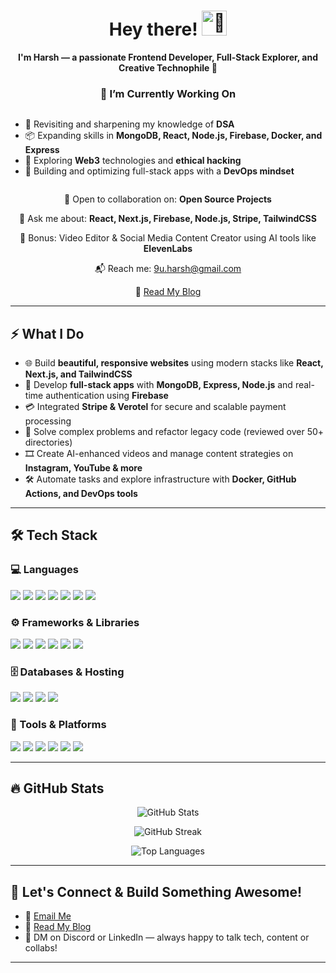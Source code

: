 <h1 align="center">Hey there! <img src="https://c.tenor.com/SNL9_xhZl9oAAAAi/waving-hand-joypixels.gif" width="40" height="40" alt="👋" /></h1>

<p align="center">
  <b>I'm Harsh — a passionate Frontend Developer, Full-Stack Explorer, and Creative Technophile 🚀</b>
</p>

<div align="center">

  <h3>🔭 I’m Currently Working On</h3>

  <ul align="left" style="display: inline-block; text-align: left;">
    <li>🚀 Revisiting and sharpening my knowledge of <strong>DSA</strong></li>
    <li>📦 Expanding skills in <strong>MongoDB, React, Node.js, Firebase, Docker, and Express</strong></li>
    <li>🔐 Exploring <strong>Web3</strong> technologies and <strong>ethical hacking</strong></li>
    <li>🧠 Building and optimizing full-stack apps with a <strong>DevOps mindset</strong></li>
  </ul>

  <br/>

  <p>🤝 Open to collaboration on: <strong>Open Source Projects</strong></p>
  <p>💬 Ask me about: <strong>React, Next.js, Firebase, Node.js, Stripe, TailwindCSS</strong></p>
  <p>🎨 Bonus: Video Editor & Social Media Content Creator using AI tools like <strong>ElevenLabs</strong></p>
  <p>📬 Reach me: <a href="mailto:9u.harsh@gmail.com">9u.harsh@gmail.com</a></p>
  <p>📝 <a href="https://dev.to/thisisharsh7/before-you-start-coding--357b" target="_blank">Read My Blog</a></p>

</div>


---

## ⚡ What I Do

- 🌐 Build **beautiful, responsive websites** using modern stacks like **React, Next.js, and TailwindCSS**
- 🔄 Develop **full-stack apps** with **MongoDB, Express, Node.js** and real-time authentication using **Firebase**
- 💳 Integrated **Stripe & Verotel** for secure and scalable payment processing
- 🧠 Solve complex problems and refactor legacy code (reviewed over 50+ directories)
- 🎞️ Create AI-enhanced videos and manage content strategies on **Instagram, YouTube & more**
- 🛠️ Automate tasks and explore infrastructure with **Docker, GitHub Actions, and DevOps tools**

---

## 🛠️ Tech Stack

### 💻 Languages
<p>
  <img src="https://custom-icon-badges.demolab.com/badge/C-03599C.svg?style=for-the-badge&logo=c-in-hexagon&logoColor=white"/>
  <img src="https://custom-icon-badges.demolab.com/badge/C++-9C033A.svg?style=for-the-badge&logo=cpp2&logoColor=white"/>
  <img src="https://img.shields.io/badge/JavaScript-F7DF1E.svg?style=for-the-badge&logo=javascript&logoColor=black"/>
  <img src="https://img.shields.io/badge/Python-3776AB.svg?style=for-the-badge&logo=python&logoColor=white"/>
  <img src="https://img.shields.io/badge/TypeScript-007ACC.svg?style=for-the-badge&logo=typescript&logoColor=white"/>
  <img src="https://img.shields.io/badge/HTML5-E34F26.svg?style=for-the-badge&logo=html5&logoColor=white"/>
  <img src="https://img.shields.io/badge/CSS3-1572B6.svg?style=for-the-badge&logo=css3&logoColor=white"/>
</p>

### ⚙️ Frameworks & Libraries
<p>
  <img src="https://img.shields.io/badge/React-20232a.svg?style=for-the-badge&logo=react&logoColor=61DAFB"/>
  <img src="https://img.shields.io/badge/Next.js-000000?style=for-the-badge&logo=nextdotjs&logoColor=white"/>
  <img src="https://img.shields.io/badge/Node.js-339933.svg?style=for-the-badge&logo=nodedotjs&logoColor=white"/>
  <img src="https://img.shields.io/badge/Express.js-404D59.svg?style=for-the-badge"/>
  <img src="https://img.shields.io/badge/TailwindCSS-38B2AC.svg?style=for-the-badge&logo=tailwind-css&logoColor=white"/>
  <img src="https://img.shields.io/badge/Bootstrap-7952B3.svg?style=for-the-badge&logo=bootstrap&logoColor=white"/>
</p>

### 🗄️ Databases & Hosting
<p>
  <img src="https://img.shields.io/badge/MongoDB-4EA94B.svg?style=for-the-badge&logo=mongodb&logoColor=white"/>
  <img src="https://img.shields.io/badge/Firebase-FFCA28.svg?style=for-the-badge&logo=firebase&logoColor=black"/>
  <img src="https://img.shields.io/badge/Netlify-00C7B7.svg?style=for-the-badge&logo=netlify&logoColor=white"/>
  <img src="https://img.shields.io/badge/Vercel-000000.svg?style=for-the-badge&logo=vercel&logoColor=white"/>
</p>

### 🧰 Tools & Platforms
<p>
  <img src="https://img.shields.io/badge/Git-F05033.svg?style=for-the-badge&logo=git&logoColor=white"/>
  <img src="https://img.shields.io/badge/GitHub-181717.svg?style=for-the-badge&logo=github&logoColor=white"/>
  <img src="https://img.shields.io/badge/Postman-FF6C37.svg?style=for-the-badge&logo=postman&logoColor=white"/>
  <img src="https://img.shields.io/badge/VS Code-007ACC.svg?style=for-the-badge&logo=visual-studio-code&logoColor=white"/>
  <img src="https://img.shields.io/badge/Figma-F24E1E.svg?style=for-the-badge&logo=figma&logoColor=white"/>
  <img src="https://img.shields.io/badge/ElevenLabs-AI-black?style=for-the-badge&logo=ai&logoColor=white"/>
</p>

---

## 🔥 GitHub Stats

<p align="center">
  <img src="https://github-readme-stats.vercel.app/api?username=thisisharsh7&show_icons=true&theme=tokyonight" alt="GitHub Stats" />
</p>

<p align="center">
  <img src="https://github-readme-streak-stats.herokuapp.com/?user=thisisharsh7&theme=gruvbox_duo&hide_border=false" alt="GitHub Streak" />
</p>

<p align="center">
  <img src="https://github-readme-stats.vercel.app/api/top-langs/?username=thisisharsh7&layout=compact&theme=tokyonight" alt="Top Languages" />
</p>

---

## 🚀 Let's Connect & Build Something Awesome!
- 💌 [Email Me](mailto:9u.harsh@gmail.com)
- 📝 [Read My Blog](https://dev.to/thisisharsh7/before-you-start-coding--357b)
- 💬 DM on Discord or LinkedIn — always happy to talk tech, content or collabs!

---